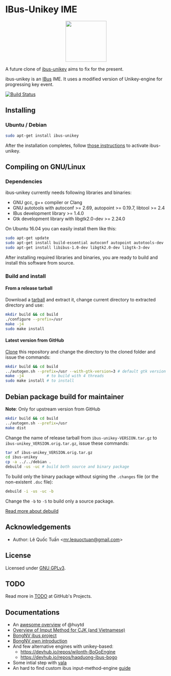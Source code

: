 # IBus-Unikey IME

<p align="center">
  <img src="https://github.com/lzutao/ibus-unikey/raw/master/icons/ibus-unikey.png" width=128>
</p>

A future clone of [ibus-unikey][ibus-unikey] aims to fix for the present.

ibus-unikey is an [IBus](https://github.com/ibus/ibus) IME. It uses a modified version of Unikey-engine for progressing key event.

[![Build Status](https://travis-ci.com/lzutao/ibus-unikey.svg?branch=master)](https://travis-ci.com/lzutao/ibus-unikey)

## Installing

### Ubuntu / Debian
```bash
sudo apt-get install ibus-unikey
```

After the installation completes, follow [those instructions](https://www.sitecuatui.com/ibus-unikey-go-tieng-viet-ubuntu/) to activate ibus-unikey.

## Compiling on GNU/Linux

### Dependencies
ibus-unikey currently needs following libraries and binaries:
- GNU gcc, g++ compiler or Clang
- GNU autotools with autoconf >= 2.69, autopoint >= 0.19.7, libtool >= 2.4
- IBus development library >= 1.4.0
- Gtk development library with libgtk2.0-dev >= 2.24.0

On Ubuntu 16.04 you can easily install them like this:
```bash
sudo apt-get update
sudo apt-get install build-essential autoconf autopoint autotools-dev
sudo apt-get install libibus-1.0-dev libgtk2.0-dev libgtk-3-dev
```

After installing required libraries and binaries, you are ready to build and install this software from source.

### Build and install

#### From a release tarball

Download a [tarball][release] and extract it, change current directory to extracted directory and use:
```bash
mkdir build && cd build
./configure --prefix=/usr
make -j4
sudo make install
```

#### Latest version from GitHub

[Clone][how-to-clone] this repository and change the directory to the cloned folder and issue the commands:
```bash
mkdir build && cd build
../autogen.sh --prefix=/usr --with-gtk-version=3 # default gtk version is 2
make -j4          # to build with 4 threads
sudo make install # to install
```

## Debian package build for maintainer

**Note**: Only for upstream version from GitHub

```bash
mkdir build && cd build
../autogen.sh --prefix=/usr
make dist
```

Change the name of release tarball from `ibus-unikey-VERSION.tar.gz` to `ibus-unikey_VERSION.orig.tar.gz`, issue these commands:
```bash
tar xf ibus-unikey_VERSION.orig.tar.gz
cd ibus-unikey
cp -a ../../debian .
debuild -us -uc # build both source and binary package
```

To build only the binary package without signing the `.changes` file (or the non-existent `.dsc` file):
```bash
debuild -i -us -uc -b
```

Change the `-b` to `-S` to build only a source package.

[Read more about debuild](http://manpages.ubuntu.com/manpages/xenial/en/man1/debuild.1.html)

## Acknowledgements
- Author: Lê Quốc Tuấn \<mr.lequoctuan@gmail.com\>

## License
Licensed under [GNU GPLv3](COPYING).

## TODO

Read more in [TODO](https://github.com/lzutao/ibus-unikey/projects) at GitHub's Projects.

## Documentations

- An [awesome overview](https://huytd.github.io/posts/go-tieng-viet-linux.html) of @huytd
- [Overview of Imput Method for CJK (and Vietnamese)](https://blogs.gnome.org/happyaron/2011/01/15/linux-input-method-brief-summary/)
- [BongNV ibus project](https://github.com/bongnv/ibus-unikey)
- [BongNV own introduction](http://bongnv.github.io/2016/03/another-ibus-unikey.html)
- And few alternative engines with unikey-based:
  + https://devhub.io/repos/wilonth-BoGoEngine
  + https://devhub.io/repos/haqduong-ibus-bogo
- Some intial step with [vala](https://github.com/lewtds/ibus-bogo-vala/blob/master/src/main.vala)
- An hard to find custom ibus input-method-engine [guide](http://www.studymongolian.net/technical/how-to-create-linux-input-method-editor/)

[release]: https://github.com/lzutao/ibus-unikey/releases
[how-to-clone]: https://help.github.com/articles/cloning-a-repository/
[ibus-unikey]: https://github.com/vn-input/ibus-unikey
